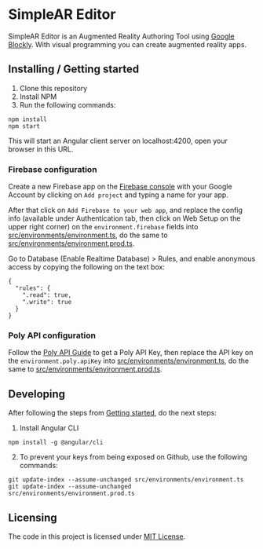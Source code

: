 # SimpleAR Editor

SimpleAR Editor is an Augmented Reality Authoring Tool using [Google Blockly](https://developers.google.com/blockly/). With visual programming you can create augmented reality apps.

## Installing / Getting started

1. Clone this repository
2. Install NPM
3. Run the following commands:

```shell
npm install
npm start
```

This will start an Angular client server on localhost:4200, open your browser in this URL.

### Firebase configuration

Create a new Firebase app on the [Firebase console](https://console.firebase.google.com/) with your Google Account by clicking on ``Add project`` and typing a name for your app.

After that click on ``Add Firebase to your web app``, and replace the config info (available under Authentication tab, then click on Web Setup on the upper right corner) on the ``environment.firebase`` fields into [src/environments/environment.ts](src/environments/environment.ts), do the same to [src/environments/environment.prod.ts](src/environments/environment.prod.ts).

Go to Database (Enable Realtime Database) > Rules, and enable anonymous access by copying the following on the text box:

```
{
  "rules": {
    ".read": true,
    ".write": true
  }
}
```

### Poly API configuration

Follow the [Poly API Guide](https://developers.google.com/poly/develop/api) to get a Poly API Key, then replace the API key on the ``environment.poly.apiKey`` into [src/environments/environment.ts](src/environments/environment.ts), do the same to [src/environments/environment.prod.ts](src/environments/environment.prod.ts).

## Developing

After following the steps from [Getting started](#installing--getting-started), do the next steps:

1. Install Angular CLI

```shell
npm install -g @angular/cli
```

2. To prevent your keys from being exposed on Github, use the following commands:

```shell
git update-index --assume-unchanged src/environments/environment.ts
git update-index --assume-unchanged src/environments/environment.prod.ts
```

## Licensing

The code in this project is licensed under [MIT License](LICENSE.md).